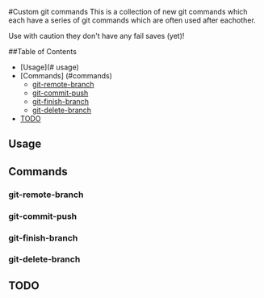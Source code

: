 #Custom git commands
This is a collection of new git commands which each have a series of git commands which are often used after eachother.

Use with caution they don't have any fail saves (yet)!

##Table of Contents
- [Usage](# usage)
- [Commands] (#commands)
	- [git-remote-branch](#git-remote-branch)
	- [git-commit-push](#git-commit-push)
	- [git-finish-branch](#git-finish-branch)
	- [git-delete-branch](#git-delete-branch)
- [TODO](#todo)

## Usage

## Commands

### git-remote-branch

### git-commit-push

### git-finish-branch

### git-delete-branch

## TODO
